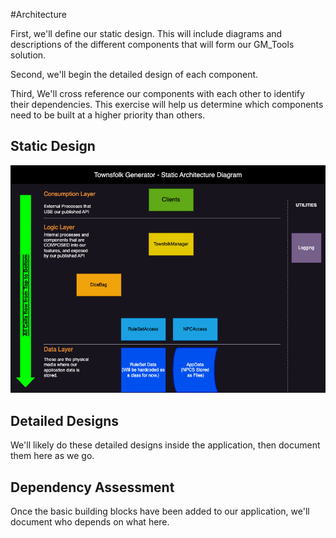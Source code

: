 #Architecture

First, we'll define our static design.  This will include diagrams and descriptions of the different components that will form our GM_Tools solution.

Second, we'll begin the detailed design of each component.

Third, We'll cross reference our components with each other to identify their dependencies.  This exercise will help us determine which components need to be built at a higher priority than others.

## Static Design
![Static Architecture diagram showing the components of our Townsfolk Generator](/doc/images/TownsfolkGen_StaticArch.png)

## Detailed Designs
We'll likely do these detailed designs inside the application, then document them here as we go.

## Dependency Assessment
Once the basic building blocks have been added to our application, we'll document who depends on what here.